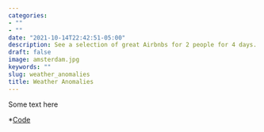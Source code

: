```yaml
---
categories:
- ""
- ""
date: "2021-10-14T22:42:51-05:00"
description: See a selection of great Airbnbs for 2 people for 4 days.
draft: false
image: amsterdam.jpg
keywords: ""
slug: weather_anomalies
title: Weather Anomalies
---
```

Some text here

*[Code](content/blogs/homework2_B2_2.html)